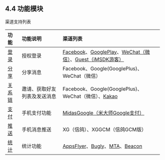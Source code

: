 ## 4.4 功能模块

渠道支持列表

| 功能 | 功能说明 | 渠道列表 |
| :-- | :-- | :-- | 
| [登录](login.md) | 授权登录 | [Facebook](../Channel/facebook.md)、[GooglePlay](../Channel/google.md)、[WeChat（微信）](../Channel/wechat.md)、[Guest（iMSDK游客）](../Channel/imsdk.md) |
| [分享](share.md) | 分享消息 | Facebook、Google(GooglePlus)、WeChat（微信） |
| [关系链](friend.md) | 邀请、获取好友列表及发送消息 | Facebook、Google(GooglePlus)、WeChat（微信）、[Kakao](../Channel/kakao.md) |
| [支付](pay.md) | 手机支付功能 | [MidasGoogle（米大师Google支付）](../Channel/Midas/midasgoogle.md) |
| [推送](push.md) | 手机消息推送 | XG（信鸽）、XGGCM（信鸽GCM版） | 
| [统计](stat.md) | 统计功能 | [AppsFlyer](../Channel/appsflyer.md)、[Bugly](../Channel/bugly.md)、[MTA](../Channel/mta.md)、[Beacon](../Channel/beacon.md) | 


